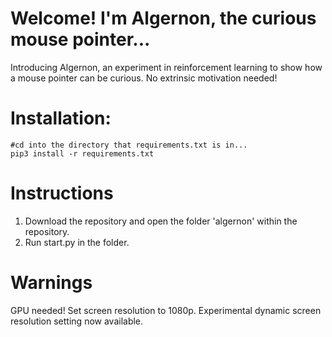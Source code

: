 # Welcome! I'm Algernon, the curious mouse pointer...
Introducing Algernon, an experiment in reinforcement learning to show how a mouse pointer can be curious. No extrinsic motivation needed!

# Installation:
```
#cd into the directory that requirements.txt is in...
pip3 install -r requirements.txt
```
# Instructions
1. Download the repository and open the folder 'algernon' within the repository.
2. Run start.py in the folder.

# Warnings
GPU needed!
Set screen resolution to 1080p.
Experimental dynamic screen resolution setting now available.
